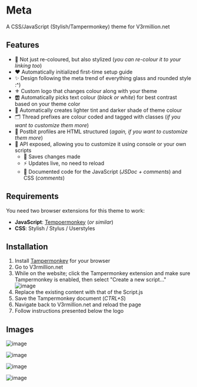 # Meta
A CSS/JavaScript (Stylish/Tampermonkey) theme for V3rmillion.net

## Features
* 🎨 Not just re-coloured, but also stylized (*you can re-colour it to your linking too*)
* ❤ Automatically initialized first-time setup guide
* ✨ Design following the meta trend of everything glass and rounded style :^)
* ⚜ Custom logo that changes colour along with your theme
* 🆎 Automatically picks text colour (*black or white*) for best contrast based on your theme color
* 🔅 Automatically creates lighter tint and darker shade of theme colour
* 🗂 Thread prefixes are colour coded and tagged with classes (*if you want to customize them more*)
* 👤 Postbit profiles are HTML structured (*again, if you want to customize them more*)
* 🧰 API exposed, allowing you to customize it using console or your own scripts
  * 💾 Saves changes made
  * ⚡ Updates live, no need to reload
  * 🧾 Documented code for the JavaScript (*JSDoc + comments*) and CSS (*comments*)

## Requirements
You need two browser extensions for this theme to work:
* **JavaScript**: [Tempoermonkey](https://www.tampermonkey.net/) (*or similar*)
* **CSS**: Stylish / Stylus / Userstyles

## Installation
1. Install [Tampermonkey](https://www.tampermonkey.net/) for your browser
1. Go to V3rmillion.net
1. While on the website; click the Tampermonkey extension and make sure Tampermonkey is enabled, then select "Create a new script..."  
![image](https://user-images.githubusercontent.com/40437596/183116232-7f70741f-fd53-40fd-a417-0f1d7e3c2a6d.png)
1. Replace the existing content with that of the Script.js
1. Save the Tampermonkey document (*CTRL+S*)
1. Navigate back to V3rmillion.net and reload the page
1. Follow instructions presented below the logo

## Images
![image](https://user-images.githubusercontent.com/40437596/183118576-d0ac5681-a492-4196-9506-7785e8cc39ea.png)  

![image](https://user-images.githubusercontent.com/40437596/183118653-19c8f7ef-baec-4cfe-adc1-46ab3a17c06f.png)  

![image](https://user-images.githubusercontent.com/40437596/183118715-286f7e7a-7571-42d8-883e-59585d2ca48c.png)  

![image](https://user-images.githubusercontent.com/40437596/183119797-4d450591-274b-45b7-aed6-f7531d41535e.png)
